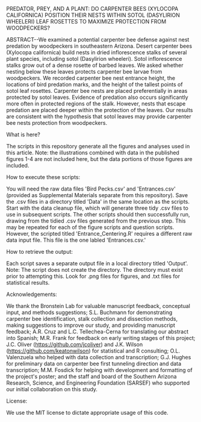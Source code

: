 PREDATOR, PREY, AND A PLANT: DO CARPENTER BEES (XYLOCOPA CALIFORNICA) POSITION THEIR NESTS WITHIN SOTOL (DASYLIRION WHEELERI) LEAF ROSETTES TO MAXIMIZE PROTECTION FROM WOODPECKERS?

ABSTRACT--We examined a potential carpenter bee defense against nest predation by woodpeckers in southeastern Arizona. Desert carpenter bees (Xylocopa californica) build nests in dried inflorescence stalks of several plant species, including sotol (Dasylirion wheeleri). Sotol inflorescence stalks grow out of a dense rosette of barbed leaves. We asked whether nesting below these leaves protects carpenter bee larvae from woodpeckers. We recorded carpenter bee nest entrance height, the locations of bird predation marks, and the height of the tallest points of sotol leaf rosettes. Carpenter bee nests are placed preferentially in areas protected by sotol leaves. Evidence of predation also occurs significantly more often in protected regions of the stalk. However, nests that escape predation are placed deeper within the protection of the leaves. Our results are consistent with the hypothesis that sotol leaves may provide carpenter bee nests protection from woodpeckers.

What is here?

The scripts in this repository generate all the figures and analyses used in this article. Note: the illustrations combined with data in the published figures 1-4 are not included here, but the data portions of those figures are included.

How to execute these scripts:

You will need the raw data files 'Bird Pecks.csv' and 'Entrances.csv' (provided as Supplemental Materials separate from this repository). Save the .csv files in a directory titled 'Data' in the same location as the scripts. Start with the data cleanup file, which will generate three tidy .csv files to use in subsequent scripts. The other scripts should then successfully run, drawing from the tidied .csv files generated from the previous step. This may be repeated for each of the figure scripts and question scripts. However, the scripted titled 'Entrance_Centering.R' requires a different raw data input file. This file is the one labled 'Entrances.csv.'

How to retrieve the output:

Each script saves a separate output file in a local directory titled 'Output'. Note: The script does not create the directory. The directory must exist prior to attempting this. Look for .png files for figures, and .txt files for statistical results.

Acknowledgements:

We thank the Bronstein Lab for valuable manuscript feedback, conceptual input, and methods suggestions; S.L. Buchmann for demonstrating carpenter bee identification, stalk collection and dissection methods, making suggestions to improve our study, and providing manuscript feedback; A.R. Cruz and L.C. Tellechea-Cerna for translating our abstract into Spanish; M.R. Frank for feedback on early writing stages of this project; J.C. Oliver (https://github.com/jcoliver) and J.K. Wilson (https://github.com/keatonwilson) for statistical and R consulting; O.L. Valenzuela who helped with data collection and transcription; G.J. Hughes for preliminary data on carpenter bee first tunneling direction and data transcription; M.M. Fosdick for helping with development and formatting of the project's poster; and the staff and board of the Southern Arizona Research, Science, and Engineering Foundation (SARSEF) who supported our initial collaboration on this study.

License:

We use the MIT license to dictate appropriate usage of this code.
